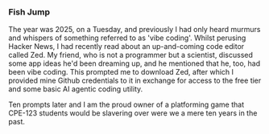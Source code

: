 ### Fish Jump

The year was 2025, on a Tuesday, and previously I had only heard murmurs and whispers of something referred to as 'vibe coding'.
Whilst perusing Hacker News, I had recently read about an up-and-coming code editor called Zed.
My friend, who is not a programmer but a scientist, discussed some app ideas he'd been dreaming up, and he mentioned that he, too, had been vibe coding.
This prompted me to download Zed, after which I provided mine Github credentials to it in exchange for access to the free tier and some basic AI agentic coding utility.

Ten prompts later and I am the proud owner of a platforming game that CPE-123 students would be slavering over were we a mere ten years in the past.

